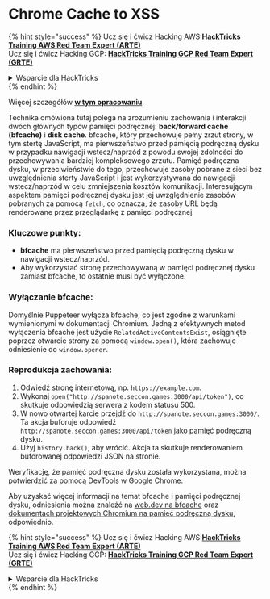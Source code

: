 # Chrome Cache to XSS

{% hint style="success" %}
Ucz się i ćwicz Hacking AWS:<img src="/.gitbook/assets/arte.png" alt="" data-size="line">[**HackTricks Training AWS Red Team Expert (ARTE)**](https://training.hacktricks.xyz/courses/arte)<img src="/.gitbook/assets/arte.png" alt="" data-size="line">\
Ucz się i ćwicz Hacking GCP: <img src="/.gitbook/assets/grte.png" alt="" data-size="line">[**HackTricks Training GCP Red Team Expert (GRTE)**<img src="/.gitbook/assets/grte.png" alt="" data-size="line">](https://training.hacktricks.xyz/courses/grte)

<details>

<summary>Wsparcie dla HackTricks</summary>

* Sprawdź [**plany subskrypcyjne**](https://github.com/sponsors/carlospolop)!
* **Dołącz do** 💬 [**grupy Discord**](https://discord.gg/hRep4RUj7f) lub [**grupy telegram**](https://t.me/peass) lub **śledź** nas na **Twitterze** 🐦 [**@hacktricks\_live**](https://twitter.com/hacktricks\_live)**.**
* **Podziel się trikami hackingowymi, przesyłając PR-y do** [**HackTricks**](https://github.com/carlospolop/hacktricks) i [**HackTricks Cloud**](https://github.com/carlospolop/hacktricks-cloud) repozytoriów github.

</details>
{% endhint %}

Więcej szczegółów [**w tym opracowaniu**](https://blog.arkark.dev/2022/11/18/seccon-en/#web-spanote).

Technika omówiona tutaj polega na zrozumieniu zachowania i interakcji dwóch głównych typów pamięci podręcznej: **back/forward cache (bfcache)** i **disk cache**. bfcache, który przechowuje pełny zrzut strony, w tym stertę JavaScript, ma pierwszeństwo przed pamięcią podręczną dysku w przypadku nawigacji wstecz/naprzód z powodu swojej zdolności do przechowywania bardziej kompleksowego zrzutu. Pamięć podręczna dysku, w przeciwieństwie do tego, przechowuje zasoby pobrane z sieci bez uwzględnienia sterty JavaScript i jest wykorzystywana do nawigacji wstecz/naprzód w celu zmniejszenia kosztów komunikacji. Interesującym aspektem pamięci podręcznej dysku jest jej uwzględnienie zasobów pobranych za pomocą `fetch`, co oznacza, że zasoby URL będą renderowane przez przeglądarkę z pamięci podręcznej.

### Kluczowe punkty:

- **bfcache** ma pierwszeństwo przed pamięcią podręczną dysku w nawigacji wstecz/naprzód.
- Aby wykorzystać stronę przechowywaną w pamięci podręcznej dysku zamiast bfcache, to ostatnie musi być wyłączone.

### Wyłączanie bfcache:

Domyślnie Puppeteer wyłącza bfcache, co jest zgodne z warunkami wymienionymi w dokumentacji Chromium. Jedną z efektywnych metod wyłączenia bfcache jest użycie `RelatedActiveContentsExist`, osiągnięte poprzez otwarcie strony za pomocą `window.open()`, która zachowuje odniesienie do `window.opener`.

### Reprodukcja zachowania:

1. Odwiedź stronę internetową, np. `https://example.com`.
2. Wykonaj `open("http://spanote.seccon.games:3000/api/token")`, co skutkuje odpowiedzią serwera z kodem statusu 500.
3. W nowo otwartej karcie przejdź do `http://spanote.seccon.games:3000/`. Ta akcja buforuje odpowiedź `http://spanote.seccon.games:3000/api/token` jako pamięć podręczną dysku.
4. Użyj `history.back()`, aby wrócić. Akcja ta skutkuje renderowaniem buforowanej odpowiedzi JSON na stronie.

Weryfikację, że pamięć podręczna dysku została wykorzystana, można potwierdzić za pomocą DevTools w Google Chrome.

Aby uzyskać więcej informacji na temat bfcache i pamięci podręcznej dysku, odniesienia można znaleźć na [web.dev na bfcache](https://web.dev/i18n/en/bfcache/) oraz [dokumentach projektowych Chromium na pamięć podręczną dysku](https://www.chromium.org/developers/design-documents/network-stack/disk-cache/), odpowiednio.


{% hint style="success" %}
Ucz się i ćwicz Hacking AWS:<img src="/.gitbook/assets/arte.png" alt="" data-size="line">[**HackTricks Training AWS Red Team Expert (ARTE)**](https://training.hacktricks.xyz/courses/arte)<img src="/.gitbook/assets/arte.png" alt="" data-size="line">\
Ucz się i ćwicz Hacking GCP: <img src="/.gitbook/assets/grte.png" alt="" data-size="line">[**HackTricks Training GCP Red Team Expert (GRTE)**<img src="/.gitbook/assets/grte.png" alt="" data-size="line">](https://training.hacktricks.xyz/courses/grte)

<details>

<summary>Wsparcie dla HackTricks</summary>

* Sprawdź [**plany subskrypcyjne**](https://github.com/sponsors/carlospolop)!
* **Dołącz do** 💬 [**grupy Discord**](https://discord.gg/hRep4RUj7f) lub [**grupy telegram**](https://t.me/peass) lub **śledź** nas na **Twitterze** 🐦 [**@hacktricks\_live**](https://twitter.com/hacktricks\_live)**.**
* **Podziel się trikami hackingowymi, przesyłając PR-y do** [**HackTricks**](https://github.com/carlospolop/hacktricks) i [**HackTricks Cloud**](https://github.com/carlospolop/hacktricks-cloud) repozytoriów github.

</details>
{% endhint %}
